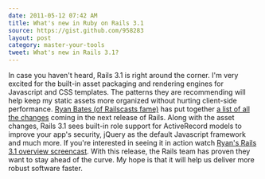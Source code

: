 ```yaml
---
date: 2011-05-12 07:42 AM
title: What's new in Ruby on Rails 3.1
source: https://gist.github.com/958283
layout: post
category: master-your-tools
tweet: What's new in Rails 3.1?
---
```


In case you haven't heard, Rails 3.1 is right around the corner. I'm very excited for the built-in asset packaging and rendering engines for Javascript and CSS templates. The patterns they are recommending will help keep my static assets more organized without hurting client-side performance. [Ryan Bates (of Railscasts fame)][railscasts] has put together [a list of all the changes][source] coming in the next release of Rails. Along with the asset changes, Rails 3.1 sees built-in role support for ActiveRecord models to improve your app's security, jQuery as the default Javascript framework and much more. If you're interested in seeing it in action watch [Ryan's Rails 3.1 overview screencast][overview]. With this release, the Rails team has proven they want to stay ahead of the curve. My hope is that it will help us deliver more robust software faster.

[railscasts]: http://www.railscasts.com
[source]: https://gist.github.com/958283
[overview]: http://railscasts.com/episodes/265-rails-3-1-overview

